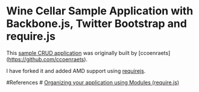 # Wine Cellar Sample Application with Backbone.js, Twitter Bootstrap and require.js #

This [sample CRUD application](https://github.com/ccoenraets/backbone-cellar) was originally built by [ccoenraets] (https://github.com/ccoenraets).

I have forked it and added AMD support using [requirejs](http://requirejs.org/).

#References #
[Organizing your application using Modules (require.js)](http://backbonetutorials.com/organizing-backbone-using-modules/)
